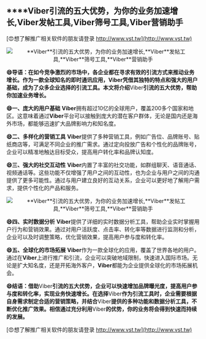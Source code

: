 ## ****Viber**引流的五大优势，为你的业务加速增长,**Viber**发帖工具,**Viber**筛号工具,**Viber**营销助手**

[😍想了解推广相关软件的朋友请登录 http://www.vst.tw](http://www.vst.tw)

 <center><img src="https://vst.tw/MP4/tuiguang/png/7.png" alt="**Viber**引流的五大优势，为你的业务加速增长,**Viber**发帖工具,**Viber**筛号工具,**Viber**营销助手"></center>

**😄导语：在如今竞争激烈的市场中，各企业都在寻求有效的引流方式来推动业务增长。作为一款全球知名的即时通讯应用，**Viber**凭借其独特的特点和强大的用户基础，成为了众多企业选择的引流工具。本文将介绍**Viber**引流的五大优势，帮助你加速业务增长。**

**😄一、庞大的用户基础**
**Viber**拥有超过10亿的全球用户，覆盖200多个国家和地区。这意味着通过**Viber**平台可以接触到庞大的潜在客户群体，无论是国内还是海外市场，都能够迅速扩大品牌影响力和知名度。

**😄二、多样化的营销工具**
**Viber**提供了多种营销工具，例如广告位、品牌账号、贴纸商店等，可满足不同企业的推广需求。通过定向投放广告和个性化的品牌账号，企业可以精准地触达目标受众，提高用户转化率和品牌认知度。

**😄三、强大的社交互动性**
**Viber**内置了丰富的社交功能，如群组聊天、语音通话、视频通话等。这些功能不仅增强了用户之间的互动性，也为企业与用户之间的沟通提供了更多可能性。通过与用户建立良好的互动关系，企业可以更好地了解用户需求，提供个性化的产品和服务。

 <center><img src="https://vst.tw/MP4/tuiguang/png/5.png" alt="**Viber**引流的五大优势，为你的业务加速增长,**Viber**发帖工具,**Viber**筛号工具,**Viber**营销助手"></center>

**😄四、实时数据分析**
**Viber**提供了详细的实时数据分析工具，帮助企业实时掌握用户行为和营销效果。通过对用户活跃度、点击率、转化率等数据进行监测和分析，企业可以及时调整策略，优化营销效果，提高用户参与度和转化率。

**😄五、全球化的市场拓展**
**Viber**作为一款全球化的应用，覆盖了世界各地的用户。通过在**Viber**上进行推广和引流，企业可以突破地域限制，快速进入国际市场。无论是扩大知名度，还是开拓海外客户，**Viber**都能为企业提供全球化的市场拓展机会。

**😄结语：借助**Viber**引流的五大优势，企业可以快速增加品牌曝光度，提高用户参与度和转化率，实现业务快速增长。在选择**Viber**作为引流工具时，企业需要根据自身需求制定合适的营销策略，并结合**Viber**提供的多种功能和数据分析工具，不断优化推广效果。相信通过充分利用**Viber**的优势，你的业务将会得到快速而持续的发展。**

[😍想了解推广相关软件的朋友请登录 http://www.vst.tw](http://www.vst.tw)



